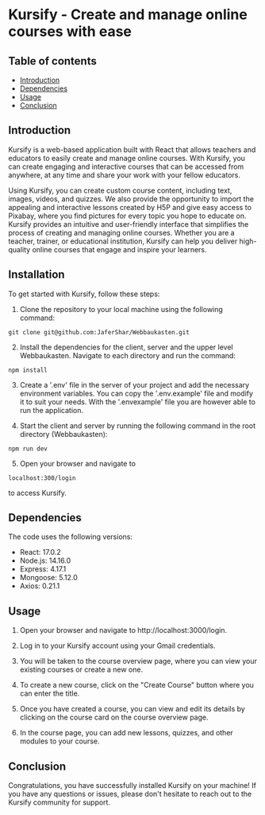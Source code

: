 

# Kursify - Create and manage online courses with ease

## Table of contents
* [Introduction](#introduction)
* [Dependencies](#dependencies)
* [Usage](#usage)
* [Conclusion](#conclusion)


## Introduction

Kursify is a web-based application built with React that allows teachers and educators to easily create and manage online courses. With Kursify, you can create engaging and interactive courses that can be accessed from anywhere, at any time and share your work with your fellow educators.

Using Kursify, you can create custom course content, including text, images, videos, and quizzes. We also provide the opportunity to import the appealing and interactive lessons created by H5P and give easy access to Pixabay, where you find pictures for every topic you hope to educate on. 
Kursify provides an intuitive and user-friendly interface that simplifies the process of creating and managing online courses. Whether you are a teacher, trainer, or educational institution, Kursify can help you deliver high-quality online courses that engage and inspire your learners.



## Installation

To get started with Kursify, follow these steps:


1. Clone the repository to your local machine using the following command:

```
git clone git@github.com:JaferShar/Webbaukasten.git
```

2. Install the dependencies for the client, server and the upper level Webbaukasten. Navigate to each directory and run the command:

```
npm install
```

3. Create a '.env' file in the server of your project and add the necessary environment variables. You can copy the '.env.example' file and modify it to suit your needs. 
With the '.envexample' file you are however able to run the application.

4. Start the client and server by running the following command in the root directory (Webbaukasten):

```
npm run dev
```

5. Open your browser and navigate to

```
localhost:300/login 
```
to access Kursify.



## Dependencies

The code uses the following versions:

* React: 17.0.2
* Node.js: 14.16.0
* Express: 4.17.1
* Mongoose: 5.12.0
* Axios: 0.21.1



## Usage

1. Open your browser and navigate to http://localhost:3000/login.

2. Log in to your Kursify account using your Gmail credentials.

3. You will be taken to the course overview page, where you can view your existing courses or create a new one.

4. To create a new course, click on the "Create Course" button where you can enter the title.

5. Once you have created a course, you can view and edit its details by clicking on the course card on the course overview page.

6. In the course page, you can add new lessons, quizzes, and other modules to your course.



## Conclusion

Congratulations, you have successfully installed Kursify on your machine! If you have any questions or issues, please don't hesitate to reach out to the Kursify community for support.
